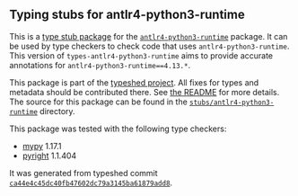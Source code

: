 ## Typing stubs for antlr4-python3-runtime

This is a [type stub package](https://typing.python.org/en/latest/tutorials/external_libraries.html)
for the [`antlr4-python3-runtime`](https://github.com/antlr/antlr4) package. It can be used by type checkers
to check code that uses `antlr4-python3-runtime`. This version of
`types-antlr4-python3-runtime` aims to provide accurate annotations for
`antlr4-python3-runtime==4.13.*`.

This package is part of the [typeshed project](https://github.com/python/typeshed).
All fixes for types and metadata should be contributed there.
See [the README](https://github.com/python/typeshed/blob/main/README.md)
for more details. The source for this package can be found in the
[`stubs/antlr4-python3-runtime`](https://github.com/python/typeshed/tree/main/stubs/antlr4-python3-runtime)
directory.

This package was tested with the following type checkers:
* [mypy](https://github.com/python/mypy/) 1.17.1
* [pyright](https://github.com/microsoft/pyright) 1.1.404

It was generated from typeshed commit
[`ca44e4c45dc40fb47602dc79a3145ba61879add8`](https://github.com/python/typeshed/commit/ca44e4c45dc40fb47602dc79a3145ba61879add8).